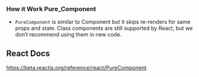 ### How it Work Pure_Component
- `PureComponent` is similar to Component but it skips re-renders for same props and state. Class components are still supported by React, but we don’t recommend using them in new code.

## React Docs
https://beta.reactjs.org/reference/react/PureComponent
